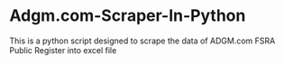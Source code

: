 # Adgm.com-Scraper-In-Python
This is a python script designed to scrape the data of ADGM.com FSRA Public Register into excel file
